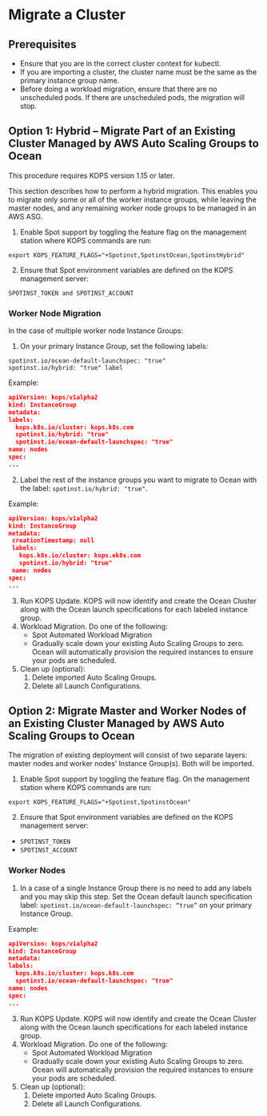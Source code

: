# Migrate a Cluster

## Prerequisites

* Ensure that you are in the correct cluster context for kubectl.
* If you are importing a cluster, the cluster name must be the same as the primary instance group name.
* Before doing a workload migration, ensure that there are no unscheduled pods. If there are unscheduled pods, the migration will stop.

## Option 1: Hybrid – Migrate Part of an Existing Cluster Managed by AWS Auto Scaling Groups to Ocean

This procedure requires KOPS version 1.15 or later.

This section describes how to perform a hybrid migration. This enables you to migrate only some or all of the worker instance groups, while leaving the master nodes, and any remaining worker node groups to be managed in an AWS ASG.

1. Enable Spot support by toggling the feature flag on the management station where KOPS commands are run:

`export KOPS_FEATURE_FLAGS="+Spotinst,SpotinstOcean,SpotinstHybrid"`

2. Ensure that Spot environment variables are defined on the KOPS management server:

`SPOTINST_TOKEN and SPOTINST_ACCOUNT`

### Worker Node Migration

In the case of multiple worker node Instance Groups:
1. On your primary Instance Group, set the following labels:

`spotinst.io/ocean-default-launchspec: "true"`  
`spotinst.io/hybrid: "true" label`

Example:

```json
apiVersion: kops/v1alpha2
kind: InstanceGroup
metadata:
labels:
  kops.k8s.io/cluster: kops.k8s.com
  spotinst.io/hybrid: "true"
  spotinst.io/ocean-default-launchspec: "true"
name: nodes
spec:
...
```

2. Label the rest of the instance groups you want to migrate to Ocean with the label:
`spotinst.io/hybrid: "true"`.

Example:

```json
apiVersion: kops/v1alpha2
kind: InstanceGroup
metadata:
 creationTimestamp: null
 labels:
   kops.k8s.io/cluster: kops.ek8s.com
   spotinst.io/hybrid: "true"
 name: nodes
spec:
...
```

3. Run KOPS Update. KOPS will now identify and create the Ocean Cluster along with the Ocean launch specifications for each labeled instance group.
4. Workload Migration. Do one of the following:
      * Spot Automated Workload Migration
      * Gradually scale down your existing Auto Scaling Groups to zero. Ocean will automatically provision the required instances to ensure your pods are scheduled.
5. Clean up (optional):
   1. Delete imported Auto Scaling Groups.
   2. Delete all Launch Configurations.

## Option 2: Migrate Master and Worker Nodes of an Existing Cluster Managed by AWS Auto Scaling Groups to Ocean

The migration of existing deployment will consist of two separate layers: master nodes and worker nodes’ Instance Group(s). Both will be imported.

1. Enable Spot support by toggling the feature flag. On the management station where KOPS commands are run:

`export KOPS_FEATURE_FLAGS="+Spotinst,SpotinstOcean"`

2. Ensure that Spot environment variables are defined on the KOPS management server:
* `SPOTINST_TOKEN`
* `SPOTINST_ACCOUNT`

### Worker Nodes

1. In a case of a single Instance Group there is no need to add any labels and you may skip this step. Set the Ocean default launch specification label: `spotinst.io/ocean-default-launchspec: “true”` on your primary Instance Group.

Example:

```json
apiVersion: kops/v1alpha2
kind: InstanceGroup
metadata:
labels:
  kops.k8s.io/cluster: kops.k8s.com
  spotinst.io/ocean-default-launchspec: "true"
name: nodes
spec:
...
```

3. Run KOPS Update. KOPS will now identify and create the Ocean Cluster along with the Ocean launch specifications for each labeled instance group.
4. Workload Migration. Do one of the following:
   * Spot Automated Workload Migration
   * Gradually scale down your existing Auto Scaling Groups to zero. Ocean will automatically provision the required instances to ensure your pods are scheduled.
5. Clean up (optional):
   1. Delete imported Auto Scaling Groups.
   2. Delete all Launch Configurations.
